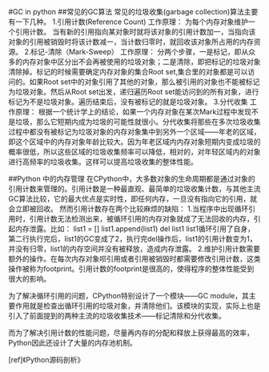 #GC in python
##常见的GC算法
常见的垃圾收集(garbage collection)算法主要有一下几种。
1.引用计数(Reference Count)
工作原理：
为每个内存对象维护一个引用计数。
当有新的引用指向某对象时就将该对象的引用计数加一，当指向该对象的引用被销毁时将该计数减一，当计数归零时，就回收该对象所占用的内存资源。
2.标记-清除（Mark-Sweep）
工作原理：
分两个步骤，一是标记，即从众多的内存对象中区分出不会再被使用的垃圾对象；二是清除，即把标记的垃圾对象清除掉。标记的时候需要确定内存对象的集合Root set,集合里的对象都是可以访问的。如果Root set中的对象引用了其他的对象，那么被引用的对象也不能被标记为垃圾对象。然后从Root set出发，递归遍历Root set能访问到的所有对象，进行标记为不是垃圾对象。遍历结束后，没有被标记的就是垃圾对象。
3.分代收集
工作原理：
根据一个统计学上的结论，如果一个内存对象在某次Mark过程中发现不是垃圾，那么它短期内成为垃圾的可能性就很小。分代收集将那些在多次垃圾收集过程中都没有被标记为垃圾对象的内存对象集中到另外一个区域——年老的区域，即这个区域中的内存对象年龄比较大。因为年老区域内内存对象短期内变成垃圾的概率很低，所以这些区域的垃圾收集频率可以降低，相对的，对年轻区域内的对象进行高频率的垃圾收集。这样可以提高垃圾收集的整体性能。

##Python 中的内存管理
在CPython中，大多数对象的生命周期都是通过对象的引用计数来管理的。引用计数是一种最直观、最简单的垃圾收集计数，与其他主流GC算法比较，它的最大优点是实时性，即任何内存，一旦没有指向它的引用，就会立即被回收。
然而引用计数存在两个比较麻烦的缺陷：
1.当程序中出现循环引用时，引用计数无法检测出来，被循环引用的内存对象就成了无法回收的内存，引起内存泄露。比如：
list1 = []
list1.append(list1)
del list1
list1循环引用了自身，第二行执行完后，list1的GC变成了2，执行完del操作后，list1的引用计数变为1，并没有归零，list1的内存空间并没有被释放，造成内存泄露。
2.维护引用计数需要额外的操作。在每次内存对象呗引用或者引用被销毁时都需要修改引用计数，这类操作被称为footprint。引用计数的footprint是很高的，使得程序的整体性能受到很大的影响。


为了解决循环引用的问题，CPython特别设计了一个模块——GC module，其主要作用就是检查出循环引用的垃圾对象，并清除他们。该模块的实现，实际上也是引入了前面提到的两种主流的垃圾收集技术——标记清除和分代收集。

而为了解决引用计数的性能问题，尽量再内存的分配和释放上获得最高的效率，Python因此还设计了大量的内存池机制。

[ref]《Python源码剖析》
